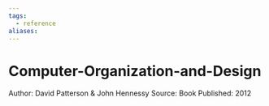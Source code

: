 ```yaml
---
tags:
  - reference
aliases:
---
```


# Computer-Organization-and-Design

Author: David Patterson & John Hennessy
Source: Book
Published: 2012
